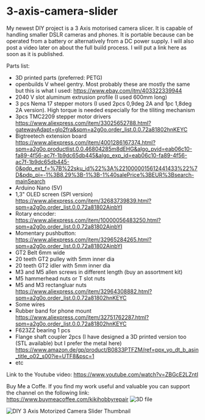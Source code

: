 # 3-axis-camera-slider
My newest DIY project is a 3 Axis motorised camera slicer. It is capable of handling smaller DSLR cameras and phones. It is portable because can be operated from a battery or alternatively from a DC power supply.
I will also post a video later on about the full build process. I will put a link here as soon as it is published.

Parts list:
- 3D printed parts (preferred: PETG)
- openbuilds V wheel gentry. Most probably these are mostly the same but this is what I used: https://www.ebay.com/itm/403322339944
- 2040 V slot aluminum extrusion profile (I used 600mm long)
- 3 pcs Nema 17 stepper motors (I used 2pcs 0,9deg 2A and 1pc 1,8deg 2A version). High torque is needed especially for the tiliting mechanism
- 3pcs TMC2209 stepper motor drivers  https://www.aliexpress.com/item/33025652788.html?gatewayAdapt=glo2fra&spm=a2g0o.order_list.0.0.72a81802hnKEYC
- Bigtreetech extension board https://www.aliexpress.com/item/4001286167374.html?spm=a2g0o.productlist.0.0.46804285m8dEHG&algo_pvid=eab06c10-fa89-4f56-ac7f-1b9dc65db445&algo_exp_id=eab06c10-fa89-4f56-ac7f-1b9dc65db445-0&pdp_ext_f=%7B%22sku_id%22%3A%2210000015612441433%22%7D&pdp_pi=-1%3B8.29%3B-1%3B-1%40salePrice%3BEUR%3Bsearch-mainSearch
- Arduino Nano (5V)
- 1,3" OLED screen (SPI version) https://www.aliexpress.com/item/32683739839.html?spm=a2g0o.order_list.0.0.72a81802AinbYI
- Rotary encoder: https://www.aliexpress.com/item/10000056483250.html?spm=a2g0o.order_list.0.0.72a81802AinbYI
- Momentary pushbutton: https://www.aliexpress.com/item/32965284265.html?spm=a2g0o.order_list.0.0.72a81802AinbYI
- GT2 Belt 6mm wide
- 20 teeth GT2 pulley with 5mm inner dia
- 20 teeth GT2 idler with 5mm inner dia
- M3 and M5 allen screws in different length (buy an assortment kit)
- M5 hammerhead nuts or T slot nuts
- M5 and M3 rectangluar nuts https://www.aliexpress.com/item/32964308882.html?spm=a2g0o.order_list.0.0.72a81802hnKEYC
- Some wires
- Rubber band for phone mount https://www.aliexpress.com/item/32751762287.html?spm=a2g0o.order_list.0.0.72a81802hnKEYC
- F623ZZ bearing 1 pcs
- Flange shaft coupler 2pcs (I have designed a 3D printed version too (STL available) but I prefer the metal here) https://www.amazon.de/gp/product/B0833PTFZM/ref=ppx_yo_dt_b_asin_title_o02_s00?ie=UTF8&psc=1
- etc


Link to the Youtube video: https://www.youtube.com/watch?v=ZBGcE2LZntI

Buy Me a Coffe. If you find my work useful and valuable you can support the channel on the following link: https://www.buymeacoffee.com/kikihobbyrepair
![3D file](https://user-images.githubusercontent.com/97908564/163592582-6ce1ebc2-fcec-434d-ba2d-916d4919de5e.jpg)

![DIY 3 Axis Motorized Camera Slider Thumbnail](https://user-images.githubusercontent.com/97908564/163589799-bb327885-27c0-4b72-8da6-6fcba28b7845.jpg)
